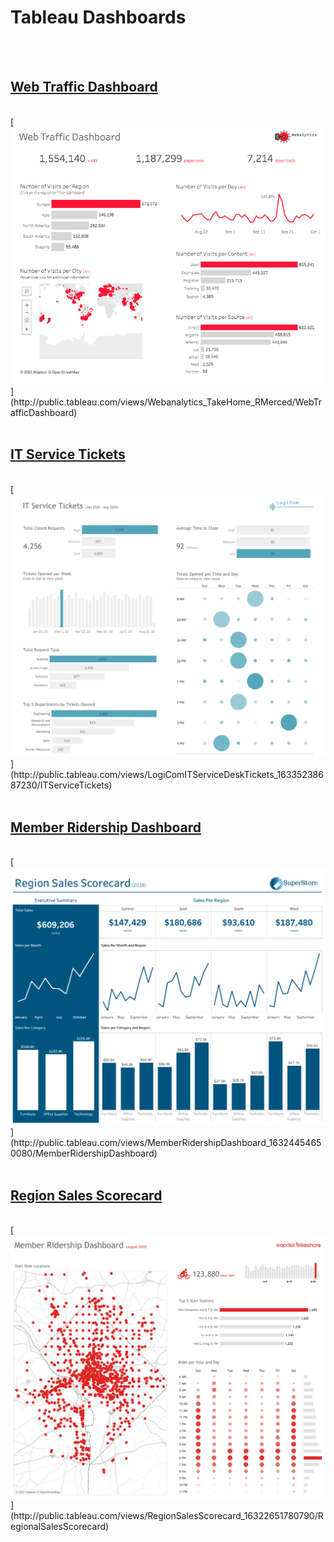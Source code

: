 # Tableau Dashboards

<br>
<br>

## [Web Traffic Dashboard](http://public.tableau.com/views/Webanalytics_TakeHome_RMerced/WebTrafficDashboard)
<br>
[<img alt="Data Dashboards 1" src="images/Data_Viz.jpeg?raw=true"/>](http://public.tableau.com/views/Webanalytics_TakeHome_RMerced/WebTrafficDashboard)           

<br>
<br>

## [IT Service Tickets](http://public.tableau.com/views/LogiComITServiceDeskTickets_16335238687230/ITServiceTickets)
<br>
[<img alt="Data Dashboards 2" src="images/ITServiceTickets.jpeg?raw=true"/>](http://public.tableau.com/views/LogiComITServiceDeskTickets_16335238687230/ITServiceTickets) 
<br>
<br>

## [Member Ridership Dashboard](http://public.tableau.com/views/Webanalytics_TakeHome_RMerced/WebTrafficDashboard)
<br>
[<img alt="Data Dashboards" src="images/RegionalSalesScorecard.jpeg?raw=true"/>](http://public.tableau.com/views/MemberRidershipDashboard_16324454650080/MemberRidershipDashboard)           

<br>
<br>

## [Region Sales Scorecard](http://public.tableau.com/views/LogiComITServiceDeskTickets_16335238687230/ITServiceTickets)
<br>
[<img alt="Data Dashboards 4" src="images/MemberRidershipDashboard.jpeg?raw=true"/>](http://public.tableau.com/views/RegionSalesScorecard_16322651780790/RegionalSalesScorecard)    


